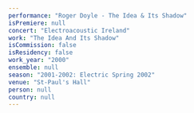 ```yaml
---
performance: "Roger Doyle - The Idea & Its Shadow"
isPremiere: null
concert: "Electroacoustic Ireland"
work: "The Idea And Its Shadow"
isCommission: false
isResidency: false
work_year: "2000"
ensemble: null
season: "2001-2002: Electric Spring 2002"
venue: "St-Paul's Hall"
person: null
country: null
---
```


